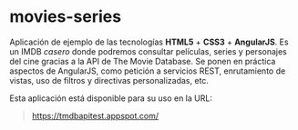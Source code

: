 movies-series
=============

Aplicación de ejemplo de las tecnologías **HTML5** + **CSS3** + **AngularJS**. Es un IMDB _casero_ donde podremos consultar películas, series y personajes del cine gracias a la API de The Movie Database. Se ponen en práctica aspectos de AngularJS, como petición a servicios REST, enrutamiento de vistas, uso de filtros y directivas personalizadas, etc.

Esta aplicación está disponible para su uso en la URL:
>https://tmdbapitest.appspot.com/